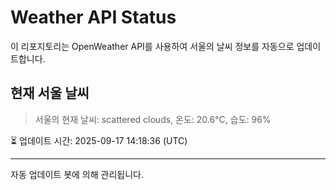 
# Weather API Status

이 리포지토리는 OpenWeather API를 사용하여 서울의 날씨 정보를 자동으로 업데이트합니다.

## 현재 서울 날씨
> 서울의 현재 날씨: scattered clouds, 온도: 20.6°C, 습도: 96%

⏳ 업데이트 시간: 2025-09-17 14:18:36 (UTC)

---
자동 업데이트 봇에 의해 관리됩니다.

